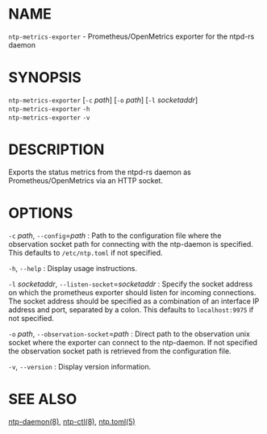 <!-- ---
title: NTP-METRICS-EXPORTER(8) ntpd-rs 0.3.6 | ntpd-rs
--- -->

# NAME

`ntp-metrics-exporter` - Prometheus/OpenMetrics exporter for the ntpd-rs daemon

# SYNOPSIS

`ntp-metrics-exporter` [`-c` *path*] [`-o` *path*] [`-l` *socketaddr*] \
`ntp-metrics-exporter` `-h` \
`ntp-metrics-exporter` `-v`

# DESCRIPTION

Exports the status metrics from the ntpd-rs daemon as Prometheus/OpenMetrics
via an HTTP socket.

# OPTIONS

`-c` *path*, `--config`=*path*
:   Path to the configuration file where the observation socket path for
    connecting with the ntp-daemon is specified. This defaults to
    `/etc/ntp.toml` if not specified.

`-h`, `--help`
:   Display usage instructions.

`-l` *socketaddr*, `--listen-socket`=*socketaddr*
:   Specify the socket address on which the prometheus exporter should listen
    for incoming connections. The socket address should be specified as a
    combination of an interface IP address and port, separated by a colon. This
    defaults to `localhost:9975` if not specified.

`-o` *path*, `--observation-socket`=*path*
:   Direct path to the observation unix socket where the exporter can connect to
    the ntp-daemon. If not specified the observation socket path is retrieved
    from the configuration file.

`-v`, `--version`
:   Display version information.

# SEE ALSO

[ntp-daemon(8)](ntp-daemon.8.md), [ntp-ctl(8)](ntp-ctl.8.md),
[ntp.toml(5)](ntp.toml.5.md)
